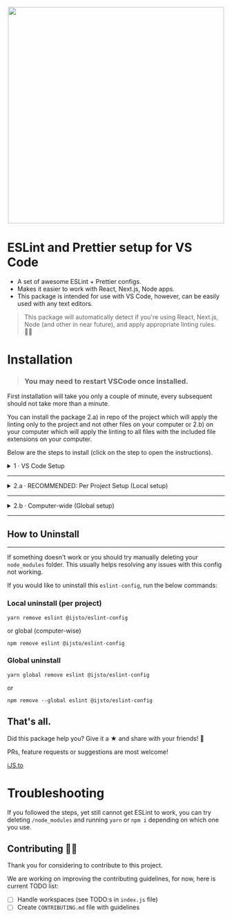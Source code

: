 <p align="center">
<img width="500px" src="https://raw.githubusercontent.com/ijsto/eslint-config/master/img/jumbo-v2.png"/>
</p>

# **ESLint and Prettier setup for VS Code**

- A set of awesome ESLint + Prettier configs.
- Makes it easier to work with React, Next.js, Node apps.
- This package is intended for use with VS Code, however, can be easily used with any text editors.

> This package will automatically detect if you're using React, Next.js, Node (and other in near future), and apply appropriate linting rules. 👌🏼

# **Installation**

> ### **You may need to restart VSCode once installed.**

First installation will take you only a couple of minute, every subsequent should not take more than a minute.

You can install the package 2.a) in repo of the project which will apply the linting only to the project and not other files on your computer or 2.b) on your computer which will apply the linting to all files with the included file extensions on your computer.

Below are the steps to install (click on the step to open the instructions).

<details><summary><span>1 · VS Code Setup</span></summary>
<p>

1. Install [ESLint extension](https://marketplace.visualstudio.com/items?itemName=dbaeumer.vscode-eslint)
2. Add below snippet to your User settings:
   > First try (`⌘Cmd + ,` or `Ctrl + ,`) → type in `settings.json` file → click on `Edit in settings.json`. If that doesn't work the file is located in `$/Code/User/settings.json`

```js
{
  // ...
  // Run formatter when you save code changes
  "editor.formatOnSave": true,
  // Disable default formatting (ESLint formatting will be used instead)
  "[javascript]": {
    "editor.formatOnSave": false
  },
  "[javascriptreact]": {
    "editor.formatOnSave": false
  },
  // Auto-fix issues with ESLint when you save code changes
  "editor.codeActionsOnSave": {
    "source.fixAll.eslint": true
  },
  // Prevent double-formatting and potential ESLint <> Prettier conflicts (ESLint formatting will be used instead)
  "prettier.disableLanguages": [
    "javascript",
      "javascriptreact",
      "typescript",
      "typescriptreact",
  ],
}
```

</p>
</details>
<hr />
<details><summary><span>2.a · RECOMMENDED: Per Project Setup (Local setup)</span></summary>
<p>

## Install

1. Install @ijsto/eslint-config:
   > this command will auto-detect if you are using yarn by default and prompt you to confirm before proceeding.

```
npx install-peerdeps --dev @ijsto/eslint-config
```

2. Create an `.eslintrc` file in the root of your project's directory. Paste in the following:

```json
{
  "extends": "@ijsto"
}
```

3. You're done!

4. ESLint will now run and format your code each time you save your file.

</p>
</details>

<hr />

<details><summary><span>2.b · Computer-wide (Global setup)</span></summary>
<p>

If you would like to install the config computer-wide (globally) and not on each project, follow the below steps.

## Install

1. Install @ijsto/eslint-config:
   > this command will auto-detect if you are using yarn by default and prompt you to confirm before proceeding.

```
npx install-peerdeps --global @ijsto/eslint-config
```

2. Create a global `.eslintrc` file on your computer:

- MacOS location: `~/.eslintrc`
- Windows location: `C:\Users\you\.eslintrc`

Paste in the follow to newly created `.eslintrc`:

```json
{
  "extends": "@ijsto"
}
```

</p>
</details>

<hr/>

## **How to Uninstall**

<hr />

If something doesn't work or you should try manually deleting your `node_modules` folder. This usually helps resolving any issues with this config not working.

If you would like to uninstall this `eslint-config`, run the below commands:

### **Local uninstall (per project)**

```
yarn remove eslint @ijsto/eslint-config
```

or global (computer-wise)

```
npm remove eslint @ijsto/eslint-config
```

### **Global uninstall**

```
yarn global remove eslint @ijsto/eslint-config
```

or

```
npm remove --global eslint @ijsto/eslint-config
```

## That's all.

Did this package help you? Give it a ★ and share with your friends! 🙂

PRs, feature requests or suggestions are most welcome!

[iJS.to](https://ijs.to)

# Troubleshooting

If you followed the steps, yet still cannot get ESLint to work, you can try deleting `/node_modules` and running `yarn` or `npm i` depending on which one you use.

## **Contributing 💪🏼**

Thank you for considering to contribute to this project.

We are working on improving the contributing guidelines, for now, here is current TODO list:

- [ ] Handle workspaces (see TODO:s in `index.js` file)
- [ ] Create `CONTRIBUTING.md` file with guidelines
